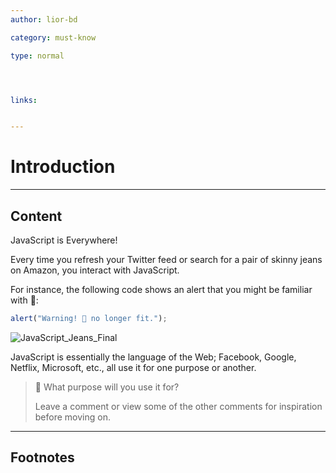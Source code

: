 ```yaml
---
author: lior-bd

category: must-know

type: normal




links:


---
```


# Introduction

---
## Content

JavaScript is Everywhere!

Every time you refresh your Twitter feed or search for a pair of skinny jeans on Amazon, you interact with JavaScript.

For instance, the following code shows an alert that you might be familiar with 👖:

```js
alert("Warning! 👖 no longer fit.");
```

![JavaScript_Jeans_Final](https://img.enkipro.com/bd7c491db166c1fcdc6144f145a186dc.png)

JavaScript is essentially the language of the Web; Facebook, Google, Netflix, Microsoft, etc., all use it for one purpose or another.

> 🤔 What purpose will you use it for?
>
> Leave a comment or view some of the other comments for inspiration before moving on.






---
## Footnotes


